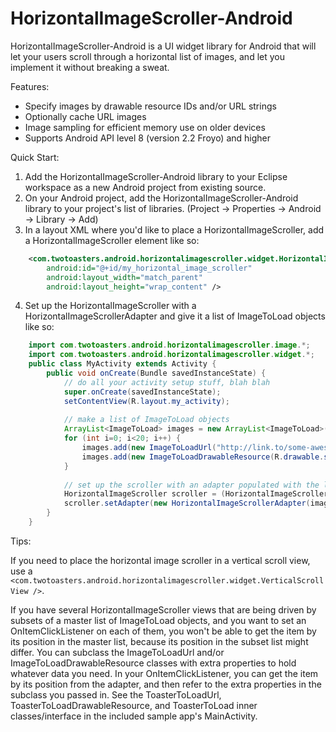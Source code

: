 HorizontalImageScroller-Android
===============================

HorizontalImageScroller-Android is a UI widget library for Android that will let your users scroll through a horizontal list of images, and let you implement it without breaking a sweat.

Features:

- Specify images by drawable resource IDs and/or URL strings
- Optionally cache URL images
- Image sampling for efficient memory use on older devices
- Supports Android API level 8 (version 2.2 Froyo) and higher

Quick Start:

1. Add the HorizontalImageScroller-Android library to your Eclipse workspace as a new Android project from existing source.
2. On your Android project, add the HorizontalImageScroller-Android library to your project's list of libraries. (Project -> Properties -> Android -> Library -> Add)
3. In a layout XML where you'd like to place a HorizontalImageScroller, add a HorizontalImageScroller element like so:
```xml
    <com.twotoasters.android.horizontalimagescroller.widget.HorizontalImageScroller 
        android:id="@+id/my_horizontal_image_scroller"
        android:layout_width="match_parent"
        android:layout_height="wrap_content" />
```

4. Set up the HorizontalImageScroller with a HorizontalImageScrollerAdapter and give it a list of ImageToLoad objects like so: 
```java
    import com.twotoasters.android.horizontalimagescroller.image.*;
    import com.twotoasters.android.horizontalimagescroller.widget.*;
    public class MyActivity extends Activity {
        public void onCreate(Bundle savedInstanceState) {
            // do all your activity setup stuff, blah blah
            super.onCreate(savedInstanceState);
            setContentView(R.layout.my_activity);
    
            // make a list of ImageToLoad objects
            ArrayList<ImageToLoad> images = new ArrayList<ImageToLoad>();
            for (int i=0; i<20; i++) {
                images.add(new ImageToLoadUrl("http://link.to/some-awesome-image.jpg")); // substitute some pretty picture you can stand to see 20 times in a list
                images.add(new ImageToLoadDrawableResource(R.drawable.some_drawable)); // plug in some of your own drawables
            }
    
            // set up the scroller with an adapter populated with the list of ImageToLoad objects
            HorizontalImageScroller scroller = (HorizontalImageScroller) findViewById(R.id.my_horizontal_image_scroller);
            scroller.setAdapter(new HorizontalImageScrollerAdapter(images));
        }
    }
```

Tips:

If you need to place the horizontal image scroller in a vertical scroll view, use a ```<com.twotoasters.android.horizontalimagescroller.widget.VerticalScrollView />```.

If you have several HorizontalImageScroller views that are being driven by subsets of a master list of ImageToLoad objects, and you want to set an OnItemClickListener on each of them, you won't be able to get the item by its position in the master list, because its position in the subset list might differ. You can subclass the ImageToLoadUrl and/or ImageToLoadDrawableResource classes with extra properties to hold whatever data you need. In your OnItemClickListener, you can get the item by its position from the adapter, and then refer to the extra properties in the subclass you passed in. See the ToasterToLoadUrl, ToasterToLoadDrawableResource, and ToasterToLoad inner classes/interface in the included sample app's MainActivity.